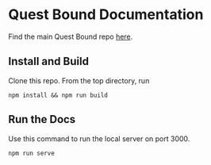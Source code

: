# Quest Bound Documentation

Find the main Quest Bound repo [here](https://github.com/curtmorgan3/quest-bound).

## Install and Build

Clone this repo. From the top directory, run

```
npm install && npm run build
```

## Run the Docs

Use this command to run the local server on port 3000.

```
npm run serve
```
